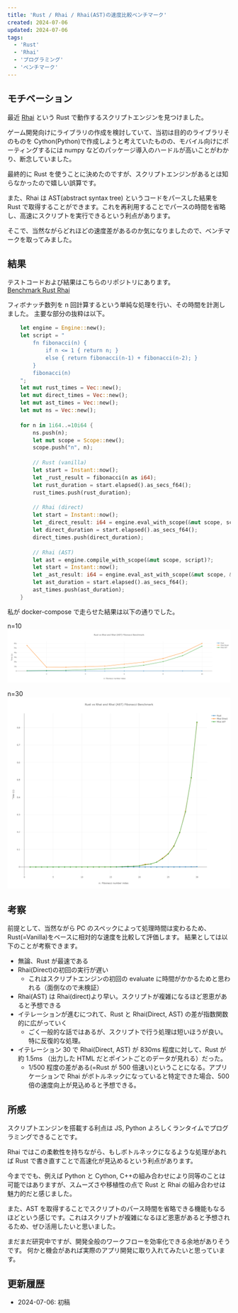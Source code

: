 ```yaml
---
title: 'Rust / Rhai / Rhai(AST)の速度比較ベンチマーク'
created: 2024-07-06
updated: 2024-07-06
tags:
  - 'Rust'
  - 'Rhai'
  - 'プログラミング'
  - 'ベンチマーク'
---
```


## モチベーション

最近 [Rhai](https://rhai.rs/) という Rust で動作するスクリプトエンジンを見つけました。

ゲーム開発向けにライブラリの作成を検討していて、当初は目的のライブラリそのものを Cython(Python)で作成しようと考えていたものの、モバイル向けにポーティングするには numpy などのパッケージ導入のハードルが高いことがわかり、断念していました。

最終的に Rust を使うことに決めたのですが、スクリプトエンジンがあるとは知らなかったので嬉しい誤算です。

また、Rhai は AST(abstract syntax tree) というコードをパースした結果を Rust で取得することができます。これを再利用することでパースの時間を省略し、高速にスクリプトを実行できるという利点があります。

そこで、当然ながらどれほどの速度差があるのか気になりましたので、ベンチマークを取ってみました。

## 結果

テストコードおよび結果はこちらのリポジトリにあります。  
[Benchmark Rust Rhai](https://github.com/Nagitch/benchmark-rust-rhai)

フィボナッチ数列を n 回計算するという単純な処理を行い、その時間を計測しました。
主要な部分の抜粋は以下。

```rust
    let engine = Engine::new();
    let script = "
        fn fibonacci(n) {
            if n <= 1 { return n; }
            else { return fibonacci(n-1) + fibonacci(n-2); }
        }
        fibonacci(n)
    ";
    let mut rust_times = Vec::new();
    let mut direct_times = Vec::new();
    let mut ast_times = Vec::new();
    let mut ns = Vec::new();

    for n in 1i64..=10i64 {
        ns.push(n);
        let mut scope = Scope::new();
        scope.push("n", n);

        // Rust (vanilla)
        let start = Instant::now();
        let _rust_result = fibonacci(n as i64);
        let rust_duration = start.elapsed().as_secs_f64();
        rust_times.push(rust_duration);

        // Rhai (direct)
        let start = Instant::now();
        let _direct_result: i64 = engine.eval_with_scope(&mut scope, script)?;
        let direct_duration = start.elapsed().as_secs_f64();
        direct_times.push(direct_duration);

        // Rhai (AST)
        let ast = engine.compile_with_scope(&mut scope, script)?;
        let start = Instant::now();
        let _ast_result: i64 = engine.eval_ast_with_scope(&mut scope, &ast)?;
        let ast_duration = start.elapsed().as_secs_f64();
        ast_times.push(ast_duration);
    }
```

私が docker-compose で走らせた結果は以下の通りでした。

n=10
![result n=10](benchmark-result.png)

n=30
![result n=30](benchmark-result-n30.png)

## 考察

前提として、当然ながら PC のスペックによって処理時間は変わるため、Rust(=Vanilla)をベースに相対的な速度を比較して評価します。
結果としては以下のことが考察できます。

- 無論、Rust が最速である
- Rhai(Direct)の初回の実行が遅い
  - これはスクリプトエンジンの初回の evaluate に時間がかかるためと思われる（面倒なので未検証）
- Rhai(AST) は Rhai(direct)より早い。スクリプトが複雑になるほど恩恵があると予想できる
- イテレーションが進むにつれて、Rust と Rhai(Direct, AST) の差が指数関数的に広がっていく
  - ごく一般的な話ではあるが、スクリプトで行う処理は短いほうが良い。特に反復的な処理。
- イテレーション 30 で Rhai(Direct, AST) が 830ms 程度に対して、Rust が約 1.5ms （出力した HTML だとポイントごとのデータが見れる）だった。
  - 1/500 程度の差がある(=Rust が 500 倍速い)ということになる。アプリケーションで Rhai がボトルネックになっていると特定できた場合、500 倍の速度向上が見込めると予想できる。

## 所感

スクリプトエンジンを搭載する利点は JS, Python よろしくランタイムでプログラミングできることです。

Rhai ではこの柔軟性を持ちながら、もしボトルネックになるような処理があれば Rust で書き直すことで高速化が見込めるという利点があります。

今まででも、例えば Python と Cython, C++の組み合わせにより同等のことは可能ではありますが、スムーズさや移植性の点で Rust と Rhai の組み合わせは魅力的だと感じました。

また、AST を取得することでスクリプトのパース時間を省略できる機能もなるほどという感じです。これはスクリプトが複雑になるほど恩恵があると予想されるため、ぜひ活用したいと思いました。

まだまだ研究中ですが、開発全般のワークフローを効率化できる余地がありそうです。
何かと機会があれば実際のアプリ開発に取り入れてみたいと思っています。

## 更新履歴

- 2024-07-06: 初稿
